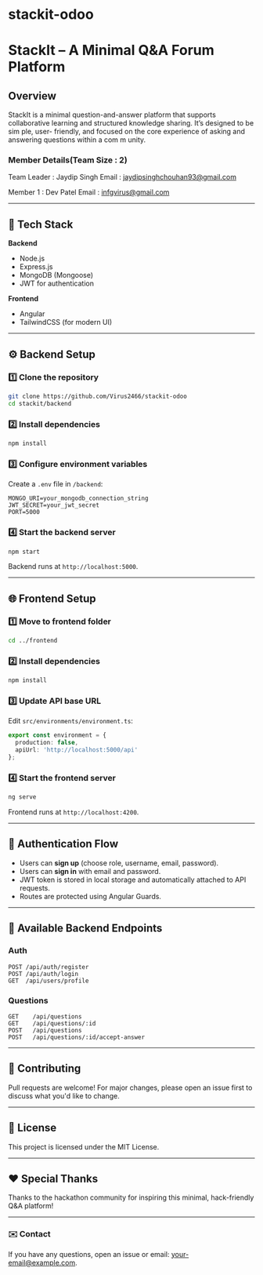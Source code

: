 # stackit-odoo

# StackIt – A Minimal Q&A Forum Platform
## Overview
StackIt is a minimal question-and-answer platform that supports collaborative
learning and structured knowledge sharing. It’s designed to be sim ple, user- friendly,
and focused on the core experience of asking and answering questions within a
com m unity.

### Member Details(Team Size : 2)
Team Leader : Jaydip Singh
Email : jaydipsinghchouhan93@gmail.com

Member 1 : Dev Patel
Email : infgvirus@gmail.com

---

## 🚀 Tech Stack

**Backend**

* Node.js
* Express.js
* MongoDB (Mongoose)
* JWT for authentication

**Frontend**

* Angular
* TailwindCSS (for modern UI)

---

## ⚙️ Backend Setup

### 1️⃣ Clone the repository

```bash
git clone https://github.com/Virus2466/stackit-odoo
cd stackit/backend
```

### 2️⃣ Install dependencies

```bash
npm install
```

### 3️⃣ Configure environment variables

Create a `.env` file in `/backend`:

```
MONGO_URI=your_mongodb_connection_string
JWT_SECRET=your_jwt_secret
PORT=5000
```

### 4️⃣ Start the backend server

```bash
npm start
```

Backend runs at `http://localhost:5000`.

---

## 🌐 Frontend Setup

### 1️⃣ Move to frontend folder

```bash
cd ../frontend
```

### 2️⃣ Install dependencies

```bash
npm install
```

### 3️⃣ Update API base URL

Edit `src/environments/environment.ts`:

```ts
export const environment = {
  production: false,
  apiUrl: 'http://localhost:5000/api'
};
```

### 4️⃣ Start the frontend server

```bash
ng serve
```

Frontend runs at `http://localhost:4200`.

---

## 🔐 Authentication Flow

* Users can **sign up** (choose role, username, email, password).
* Users can **sign in** with email and password.
* JWT token is stored in local storage and automatically attached to API requests.
* Routes are protected using Angular Guards.

---

## 🧩 Available Backend Endpoints

### Auth

```
POST /api/auth/register
POST /api/auth/login
GET  /api/users/profile
```

### Questions

```
GET    /api/questions
GET    /api/questions/:id
POST   /api/questions
POST   /api/questions/:id/accept-answer
```

---

## 💬 Contributing

Pull requests are welcome! For major changes, please open an issue first to discuss what you'd like to change.

---

## 📄 License

This project is licensed under the MIT License.

---

## ❤️ Special Thanks

Thanks to the hackathon community for inspiring this minimal, hack-friendly Q\&A platform!

---

### ✉️ Contact

If you have any questions, open an issue or email: [your-email@example.com](mailto:your-email@example.com).
